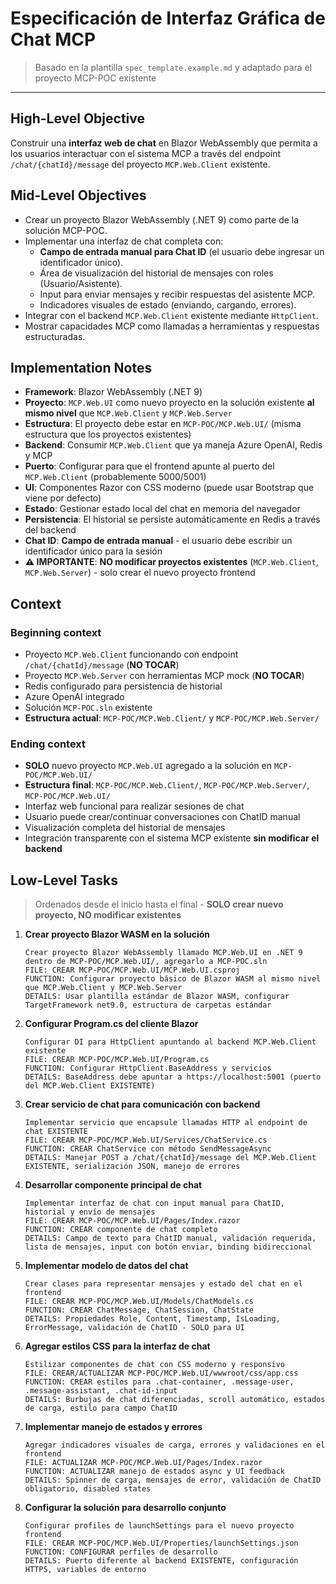 ﻿# Especificación de Interfaz Gráfica de Chat MCP

> Basado en la plantilla `spec_template.example.md` y adaptado para el proyecto MCP-POC existente

---

## High-Level Objective
Construir una **interfaz web de chat** en Blazor WebAssembly que permita a los usuarios interactuar con el sistema MCP a través del endpoint `/chat/{chatId}/message` del proyecto `MCP.Web.Client` existente.

## Mid-Level Objectives
- Crear un proyecto Blazor WebAssembly (.NET 9) como parte de la solución MCP-POC.
- Implementar una interfaz de chat completa con:
  - **Campo de entrada manual para Chat ID** (el usuario debe ingresar un identificador único).
  - Área de visualización del historial de mensajes con roles (Usuario/Asistente).
  - Input para enviar mensajes y recibir respuestas del asistente MCP.
  - Indicadores visuales de estado (enviando, cargando, errores).
- Integrar con el backend `MCP.Web.Client` existente mediante `HttpClient`.
- Mostrar capacidades MCP como llamadas a herramientas y respuestas estructuradas.

## Implementation Notes
- **Framework**: Blazor WebAssembly (.NET 9)
- **Proyecto**: `MCP.Web.UI` como nuevo proyecto en la solución existente **al mismo nivel** que `MCP.Web.Client` y `MCP.Web.Server`
- **Estructura**: El proyecto debe estar en `MCP-POC/MCP.Web.UI/` (misma estructura que los proyectos existentes)
- **Backend**: Consumir `MCP.Web.Client` que ya maneja Azure OpenAI, Redis y MCP
- **Puerto**: Configurar para que el frontend apunte al puerto del `MCP.Web.Client` (probablemente 5000/5001)
- **UI**: Componentes Razor con CSS moderno (puede usar Bootstrap que viene por defecto)
- **Estado**: Gestionar estado local del chat en memoria del navegador
- **Persistencia**: El historial se persiste automáticamente en Redis a través del backend
- **Chat ID**: **Campo de entrada manual** - el usuario debe escribir un identificador único para la sesión
- **⚠️ IMPORTANTE**: **NO modificar proyectos existentes** (`MCP.Web.Client`, `MCP.Web.Server`) - solo crear el nuevo proyecto frontend

## Context

### Beginning context
- Proyecto `MCP.Web.Client` funcionando con endpoint `/chat/{chatId}/message` (**NO TOCAR**)
- Proyecto `MCP.Web.Server` con herramientas MCP mock (**NO TOCAR**)
- Redis configurado para persistencia de historial
- Azure OpenAI integrado
- Solución `MCP-POC.sln` existente
- **Estructura actual**: `MCP-POC/MCP.Web.Client/` y `MCP-POC/MCP.Web.Server/`

### Ending context  
- **SOLO** nuevo proyecto `MCP.Web.UI` agregado a la solución en `MCP-POC/MCP.Web.UI/`
- **Estructura final**: `MCP-POC/MCP.Web.Client/`, `MCP-POC/MCP.Web.Server/`, `MCP-POC/MCP.Web.UI/`
- Interfaz web funcional para realizar sesiones de chat
- Usuario puede crear/continuar conversaciones con ChatID manual
- Visualización completa del historial de mensajes
- Integración transparente con el sistema MCP existente **sin modificar el backend**

## Low-Level Tasks
> Ordenados desde el inicio hasta el final - **SOLO crear nuevo proyecto, NO modificar existentes**

1. **Crear proyecto Blazor WASM en la solución**
   ```aider
   Crear proyecto Blazor WebAssembly llamado MCP.Web.UI en .NET 9 dentro de MCP-POC/MCP.Web.UI/, agregarlo a MCP-POC.sln
   FILE: CREAR MCP-POC/MCP.Web.UI/MCP.Web.UI.csproj
   FUNCTION: Configurar proyecto básico de Blazor WASM al mismo nivel que MCP.Web.Client y MCP.Web.Server
   DETAILS: Usar plantilla estándar de Blazor WASM, configurar TargetFramework net9.0, estructura de carpetas estándar
   ```

2. **Configurar Program.cs del cliente Blazor**
   ```aider
   Configurar DI para HttpClient apuntando al backend MCP.Web.Client existente
   FILE: CREAR MCP-POC/MCP.Web.UI/Program.cs  
   FUNCTION: Configurar HttpClient.BaseAddress y servicios
   DETAILS: BaseAddress debe apuntar a https://localhost:5001 (puerto del MCP.Web.Client EXISTENTE)
   ```

3. **Crear servicio de chat para comunicación con backend**
   ```aider
   Implementar servicio que encapsule llamadas HTTP al endpoint de chat EXISTENTE
   FILE: CREAR MCP-POC/MCP.Web.UI/Services/ChatService.cs
   FUNCTION: CREAR ChatService con método SendMessageAsync
   DETAILS: Manejar POST a /chat/{chatId}/message del MCP.Web.Client EXISTENTE, serialización JSON, manejo de errores
   ```

4. **Desarrollar componente principal de chat**
   ```aider
   Implementar interfaz de chat con input manual para ChatID, historial y envío de mensajes
   FILE: CREAR MCP-POC/MCP.Web.UI/Pages/Index.razor
   FUNCTION: CREAR componente de chat completo
   DETAILS: Campo de texto para ChatID manual, validación requerida, lista de mensajes, input con botón enviar, binding bidireccional
   ```

5. **Implementar modelo de datos del chat**
   ```aider
   Crear clases para representar mensajes y estado del chat en el frontend
   FILE: CREAR MCP-POC/MCP.Web.UI/Models/ChatModels.cs
   FUNCTION: CREAR ChatMessage, ChatSession, ChatState
   DETAILS: Propiedades Role, Content, Timestamp, IsLoading, ErrorMessage, validación de ChatID - SOLO para UI
   ```

6. **Agregar estilos CSS para la interfaz de chat**
   ```aider
   Estilizar componentes de chat con CSS moderno y responsivo
   FILE: CREAR/ACTUALIZAR MCP-POC/MCP.Web.UI/wwwroot/css/app.css
   FUNCTION: CREAR estilos para .chat-container, .message-user, .message-assistant, .chat-id-input
   DETAILS: Burbujas de chat diferenciadas, scroll automático, estados de carga, estilo para campo ChatID
   ```

7. **Implementar manejo de estados y errores**
   ```aider
   Agregar indicadores visuales de carga, errores y validaciones en el frontend
   FILE: ACTUALIZAR MCP-POC/MCP.Web.UI/Pages/Index.razor
   FUNCTION: ACTUALIZAR manejo de estados async y UI feedback
   DETAILS: Spinner de carga, mensajes de error, validación de ChatID obligatorio, disabled states
   ```

8. **Configurar la solución para desarrollo conjunto**
   ```aider
   Configurar profiles de launchSettings para el nuevo proyecto frontend
   FILE: CREAR MCP-POC/MCP.Web.UI/Properties/launchSettings.json
   FUNCTION: CONFIGURAR perfiles de desarrollo
   DETAILS: Puerto diferente al backend EXISTENTE, configuración HTTPS, variables de entorno
   ```
